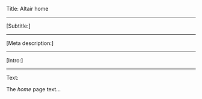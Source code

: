 Title: Altair home

----

[Subtitle:]

----

[Meta description:]

----

[Intro:]

----

Text:

The *home* page text...

